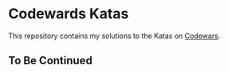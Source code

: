 # Codewards Katas

This repository contains my solutions to the Katas on [Codewars](https://www.codewars.com/).

## To Be Continued
